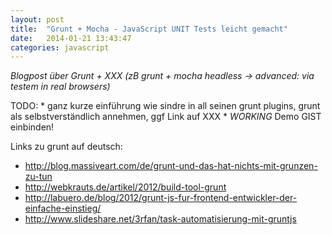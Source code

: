 ```yaml
---
layout: post
title:  "Grunt + Mocha - JavaScript UNIT Tests leicht gemacht"
date:   2014-01-21 13:43:47
categories: javascript
---
```


<em>
Blogpost über Grunt + XXX (zB grunt + mocha headless -> advanced: via testem in real browsers)
</em>

TODO:
    * ganz kurze einführung wie sindre in all seinen grunt plugins,
      grunt als selbstverständlich annehmen, ggf Link auf XXX
    * *WORKING* Demo GIST einbinden!

Links zu grunt auf deutsch:

* http://blog.massiveart.com/de/grunt-und-das-hat-nichts-mit-grunzen-zu-tun
* http://webkrauts.de/artikel/2012/build-tool-grunt
* http://labuero.de/blog/2012/grunt-js-fur-frontend-entwickler-der-einfache-einstieg/
* http://www.slideshare.net/3rfan/task-automatisierung-mit-gruntjs
